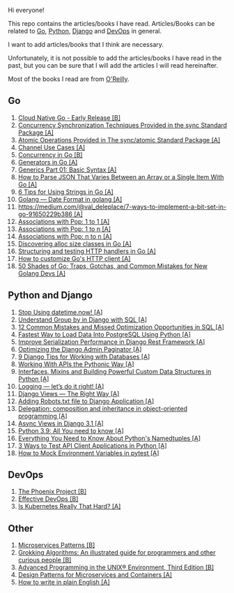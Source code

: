 Hi everyone!

This repo contains the articles/books I have read.
Articles/Books can be related to [Go](#go), [Python](#python-and-django), [Django](#python-and-django) and [DevOps](#python-and-django) in general.

I want to add articles/books that I think are necessary.

Unfortunately, it is not possible to add the articles/books I have read in the past, 
but you can be sure that I will add the articles I will read hereinafter.

Most of the books I read are from [O'Reilly](https://learning.oreilly.com/). 

## Go
1. [Cloud Native Go - Early Release [B]](https://learning.oreilly.com/library/view/cloud-native-go/9781492076322/)
2. [Concurrency Synchronization Techniques Provided in the sync Standard Package [A]](https://go101.org/article/concurrent-synchronization-more.html)
3. [Atomic Operations Provided in The sync/atomic Standard Package [A]](https://go101.org/article/concurrent-atomic-operation.html)
4. [Channel Use Cases [A]](https://go101.org/article/channel-use-cases.html)
5. [Concurrency in Go [B]](https://learning.oreilly.com/library/view/concurrency-in-go/9781491941294/)
6. [Generators in Go [A]](https://blog.haardiek.org/generators-in-go)
7. [Generics Part 01: Basic Syntax [A]](https://www.ardanlabs.com/blog/2020/07/generics-01-basic-syntax.html)
8. [How to Parse JSON That Varies Between an Array or a Single Item With Go [A]](https://www.calhoun.io/how-to-parse-json-that-varies-between-an-array-or-a-single-item-with-go/)
9. [6 Tips for Using Strings in Go [A]](https://www.calhoun.io/6-tips-for-using-strings-in-go/)
10. [Golang — Date Format in golang [A]](https://medium.com/@thanaroj09/golang-date-format-in-golang-f5f88cccc6ab)
11. [https://medium.com/@val_deleplace/7-ways-to-implement-a-bit-set-in-go-91650229b386 [A]](https://medium.com/@val_deleplace/7-ways-to-implement-a-bit-set-in-go-91650229b386)
12. [Associations with Pop: 1 to 1 [A]](https://blog.gobuffalo.io/associations-with-pop-1-to-1-592f02e2bdd8)
13. [Associations with Pop: 1 to n [A]](https://blog.gobuffalo.io/associations-with-pop-1-to-n-2fb3e1c3833f)
14. [Associations with Pop: n to n [A]](https://blog.gobuffalo.io/associations-with-pop-n-to-n-4d315563a7a7)
15. [Discovering alloc size classes in Go [A]](https://commaok.xyz/post/discovering-size-classes/)
16. [Structuring and testing HTTP handlers in Go [A]](https://www.maragu.dk/blog/structuring-and-testing-http-handlers-in-go/)
17. [How to customize Go's HTTP client [A]](https://rafallorenz.com/go/customize-http-client/)
18. [50 Shades of Go: Traps, Gotchas, and Common Mistakes for New Golang Devs [A]](http://devs.cloudimmunity.com/gotchas-and-common-mistakes-in-go-golang/index.html) 

## Python and Django
1. [Stop Using datetime.now! [A]](https://hakibenita.com/python-dependency-injection)
2. [Understand Group by in Django with SQL [A]](https://hakibenita.com/django-group-by-sql)
3. [12 Common Mistakes and Missed Optimization Opportunities in SQL [A]](https://hakibenita.com/sql-dos-and-donts)
4. [Fastest Way to Load Data Into PostgreSQL Using Python [A]](https://hakibenita.com/fast-load-data-python-postgresql)
5. [Improve Serialization Performance in Django Rest Framework [A]](https://hakibenita.com/django-rest-framework-slow)
6. [Optimizing the Django Admin Paginator [A]](https://hakibenita.com/optimizing-the-django-admin-paginator)
7. [9 Django Tips for Working with Databases [A]](https://hakibenita.com/9-django-tips-for-working-with-databases)
8. [Working With APIs the Pythonic Way [A]](https://hakibenita.com/working-with-apis-the-pythonic-way)
9. [Interfaces, Mixins and Building Powerful Custom Data Structures in Python [A]](https://rednafi.github.io/digressions/python/2020/07/03/python-mixins.html)
10. [Logging — let’s do it right! [A]](https://medium.com/hiredscore-engineering/logging-lets-do-it-right-41d568d3bfcd)
11. [Django Views — The Right Way [A]](https://spookylukey.github.io/django-views-the-right-way/)
12. [Adding Robots.txt file to Django Application [A]](https://www.pythoncircle.com/post/578/adding-robotstxt-file-to-django-application/)
13. [Delegation: composition and inheritance in object-oriented programming [A]](https://www.thedigitalcatonline.com/blog/2020/08/17/delegation-composition-and-inheritance-in-object-oriented-programming/)
14. [Async Views in Django 3.1 [A]](https://testdriven.io/blog/django-async-views/)
15. [Python 3.9: All You need to know [A]](https://ayushi7rawat.hashnode.dev/python-39-all-you-need-to-know)
16. [Everything You Need to Know About Python's Namedtuples [A]](https://miguendes.me/everything-you-need-to-know-about-pythons-namedtuples-ckfim70u102jbots197jn0zmh)
17. [3 Ways to Test API Client Applications in Python [A]](https://miguendes.me/3-ways-to-test-api-client-applications-in-python-ckf9id01c01302zs15m1off81)
18. [How to Mock Environment Variables in pytest [A]](https://adamj.eu/tech/2020/10/13/how-to-mock-environment-variables-with-pytest/) 

## DevOps
1. [The Phoenix Project [B]](https://learning.oreilly.com/library/view/the-phoenix-project/9781457191350/)
2. [Effective DevOps [B]](https://learning.oreilly.com/library/view/effective-devops/9781491926291/)
3. [Is Kubernetes Really That Hard? [A]](https://dzone.com/articles/is-kubernetes-really-that-hard)

## Other
1. [Microservices Patterns [B]](https://learning.oreilly.com/library/view/microservices-patterns/9781617294549/#toc)
2. [Grokking Algorithms: An illustrated guide for programmers and other curious people [B]](https://learning.oreilly.com/library/view/grokking-algorithms-an/9781617292231/)
3. [Advanced Programming in the UNIX® Environment, Third Edition [B]](https://learning.oreilly.com/library/view/advanced-programming-in/9780321638014/)
4. [Design Patterns for Microservices and Containers [A]](https://devopedia.org/design-patterns-for-microservices-and-containers)
5. [How to write in plain English [A]](http://www.plainenglish.co.uk/how-to-write-in-plain-english.html)
